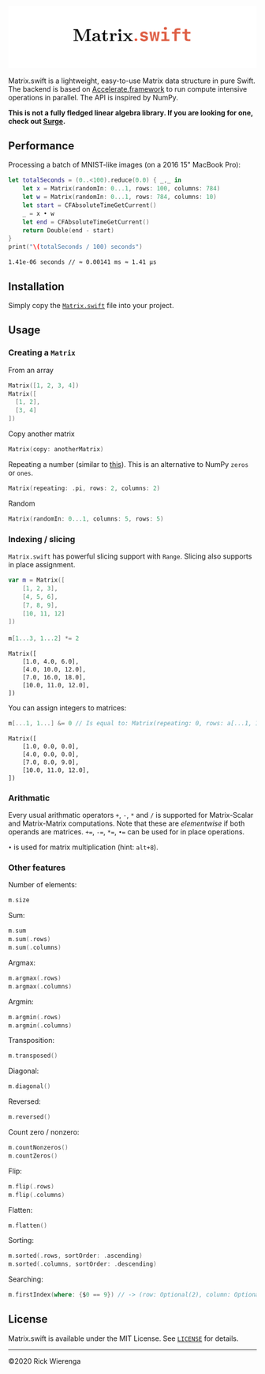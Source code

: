 ![](./.github/logo.png)

Matrix.swift is a lightweight, easy-to-use Matrix data structure in pure Swift. The backend is based on [Accelerate.framework](https://developer.apple.com/documentation/accelerate) to run compute intensive operations in parallel. The API is inspired by NumPy.

**This is not a fully fledged linear algebra library. If you are looking for one, check out [Surge](https://github.com/Jounce/Surge).**

## Performance

Processing a batch of MNIST-like images (on a 2016 15" MacBook Pro):

```swift
let totalSeconds = (0..<100).reduce(0.0) { _,_ in
    let x = Matrix(randomIn: 0...1, rows: 100, columns: 784)
    let w = Matrix(randomIn: 0...1, rows: 784, columns: 10)
    let start = CFAbsoluteTimeGetCurrent()
    _ = x • w
    let end = CFAbsoluteTimeGetCurrent()
    return Double(end - start)
}
print("\(totalSeconds / 100) seconds")
```

```
1.41e-06 seconds // ≈ 0.00141 ms ≈ 1.41 µs
```

## Installation

Simply copy the [`Matrix.swift`](https://github.com/rickwierenga/Matrix.swift/blob/master/Matrix.swift) file into your project.

## Usage

### Creating a `Matrix`

From an array

```swift
Matrix([1, 2, 3, 4])
Matrix([
  [1, 2],
  [3, 4]
])
```

Copy another matrix

```swift
Matrix(copy: anotherMatrix)
```

Repeating a number (similar to [this](https://developer.apple.com/documentation/swift/array/1641692-init)). This is an alternative to NumPy `zeros` or `ones`.

```swift
Matrix(repeating: .pi, rows: 2, columns: 2)
```

Random

```swift
Matrix(randomIn: 0...1, columns: 5, rows: 5)
```

### Indexing / slicing

`Matrix.swift` has powerful slicing support with `Range`. Slicing also supports in place assignment. 

```swift
var m = Matrix([
    [1, 2, 3],
    [4, 5, 6],
    [7, 8, 9],
    [10, 11, 12]
])

m[1...3, 1...2] *= 2
```

```
Matrix([
    [1.0, 4.0, 6.0],
    [4.0, 10.0, 12.0],
    [7.0, 16.0, 18.0],
    [10.0, 11.0, 12.0],
])
```

You can assign integers to matrices:

```swift
m[...1, 1...] &= 0 // Is equal to: Matrix(repeating: 0, rows: a[...1, 1...].rows, columns: a[...1, 1...].columns)
```

```
Matrix([
    [1.0, 0.0, 0.0],
    [4.0, 0.0, 0.0],
    [7.0, 8.0, 9.0],
    [10.0, 11.0, 12.0],
])
```

### Arithmatic

Every usual arithmatic operators `+`, `-`, `*` and `/` is supported for Matrix-Scalar and Matrix-Matrix computations. Note that these are _elementwise_ if both operands are matrices. `+=`, `-=`, `*=`, `•=` can be used for in place operations.

`•` is used for matrix multiplication (hint: `alt+8`).

### Other features

Number of elements:

```swift
m.size
```

Sum:
```swift
m.sum
m.sum(.rows)
m.sum(.columns)
```

Argmax:
```swift
m.argmax(.rows)
m.argmax(.columns)
```

Argmin:
```swift
m.argmin(.rows)
m.argmin(.columns)
```

Transposition:
```swift
m.transposed()
```

Diagonal:
```swift
m.diagonal()
```

Reversed:
```swift
m.reversed()
```

Count zero / nonzero:
```swift
m.countNonzeros()
m.countZeros()
```

Flip:
```swift
m.flip(.rows)
m.flip(.columns)
```

Flatten:
```swift
m.flatten()
```

Sorting:
```swift
m.sorted(.rows, sortOrder: .ascending)
m.sorted(.columns, sortOrder: .descending)
```

Searching:
```swift
m.firstIndex(where: {$0 == 9}) // -> (row: Optional(2), column: Optional(2))
```

## License

Matrix.swift is available under the MIT License. See [`LICENSE`](https://github.com/rickwierenga/Matrix.swift/blob/master/LICENSE) for details.

---
&copy;2020 Rick Wierenga
